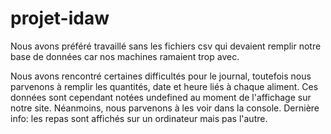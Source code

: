 # projet-idaw

Nous avons préféré travaillé sans les fichiers csv qui devaient remplir notre base de données car nos machines ramaient trop avec.

Nous avons rencontré certaines difficultés pour le journal, toutefois nous parvenons à remplir les quantités, date et heure liés à chaque aliment. Ces données sont cependant notées undefined au moment de l'affichage sur notre site. Néanmoins, nous parvenons à les voir dans la console.
Dernière info: les repas sont affichés sur un ordinateur mais pas l'autre.
